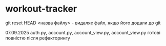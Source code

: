 # workout-tracker

git reset HEAD <назва файлу> - видаляє файл, якщо його додали до git

07.09.2025 auth.py, account.py, account_view.py, account_view.py готові повністю після рефакторингу